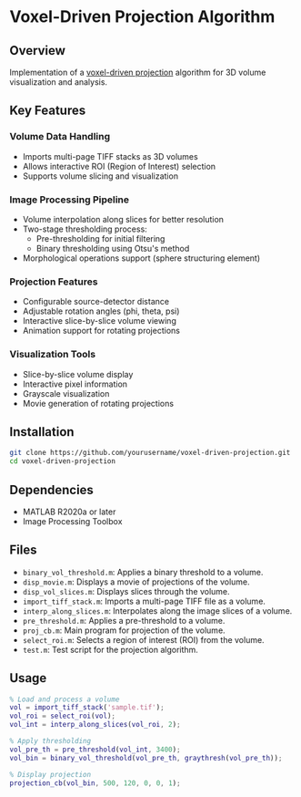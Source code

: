 # Voxel-Driven Projection Algorithm

## Overview
Implementation of a [voxel-driven projection](https://pubmed.ncbi.nlm.nih.gov/14552575/) algorithm for 3D volume visualization and analysis.

## Key Features

### Volume Data Handling
- Imports multi-page TIFF stacks as 3D volumes
- Allows interactive ROI (Region of Interest) selection
- Supports volume slicing and visualization

### Image Processing Pipeline
- Volume interpolation along slices for better resolution
- Two-stage thresholding process:
  - Pre-thresholding for initial filtering
  - Binary thresholding using Otsu's method
- Morphological operations support (sphere structuring element)

### Projection Features
- Configurable source-detector distance
- Adjustable rotation angles (phi, theta, psi)
- Interactive slice-by-slice volume viewing
- Animation support for rotating projections

### Visualization Tools
- Slice-by-slice volume display
- Interactive pixel information
- Grayscale visualization
- Movie generation of rotating projections

## Installation

```bash
git clone https://github.com/yourusername/voxel-driven-projection.git
cd voxel-driven-projection
```

## Dependencies
- MATLAB R2020a or later
- Image Processing Toolbox

## Files

- `binary_vol_threshold.m`: Applies a binary threshold to a volume.
- `disp_movie.m`: Displays a movie of projections of the volume.
- `disp_vol_slices.m`: Displays slices through the volume.
- `import_tiff_stack.m`: Imports a multi-page TIFF file as a volume.
- `interp_along_slices.m`: Interpolates along the image slices of a volume.
- `pre_threshold.m`: Applies a pre-threshold to a volume.
- `proj_cb.m`: Main program for projection of the volume.
- `select_roi.m`: Selects a region of interest (ROI) from the volume.
- `test.m`: Test script for the projection algorithm.

## Usage
```matlab
% Load and process a volume
vol = import_tiff_stack('sample.tif');
vol_roi = select_roi(vol);
vol_int = interp_along_slices(vol_roi, 2);

% Apply thresholding
vol_pre_th = pre_threshold(vol_int, 3400);
vol_bin = binary_vol_threshold(vol_pre_th, graythresh(vol_pre_th));

% Display projection
projection_cb(vol_bin, 500, 120, 0, 0, 1);
```